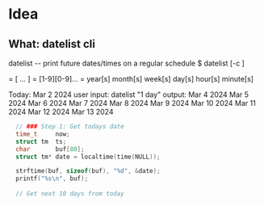 # Idea

## What: datelist cli
  datelist -- print future dates/times on a regular schedule
  $ datelist [-c <count>] <schedule>

  <schedule> = <num> <time-unit> [<num> <time-unit> ... ]
  <num> = [1-9][0-9]...
  <time-unit> = year[s] month[s] week[s] day[s] hour[s] minute[s]

  

Today: Mar 2 2024
user input: datelist "1 day"
output: 
Mar 4 2024
Mar 5 2024
Mar 6 2024
Mar 7 2024
Mar 8 2024
Mar 9 2024
Mar 10 2024
Mar 11 2024
Mar 12 2024
Mar 13 2024

```c
  // ### Step 1: Get todays date
  time_t     now;
  struct tm  ts;
  char       buf[80];
  struct tm* date = localtime(time(NULL));   

  strftime(buf, sizeof(buf), "%d", &date);
  printf("%s\n", buf);    
  
  // Get next 10 days from today
  
```
 